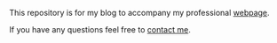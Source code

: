 This repository is for my blog to accompany my professional [webpage](swampthingpaul.github.io).

If you have any questions feel free to [contact me](mailto:pjulian@ufl.edu).